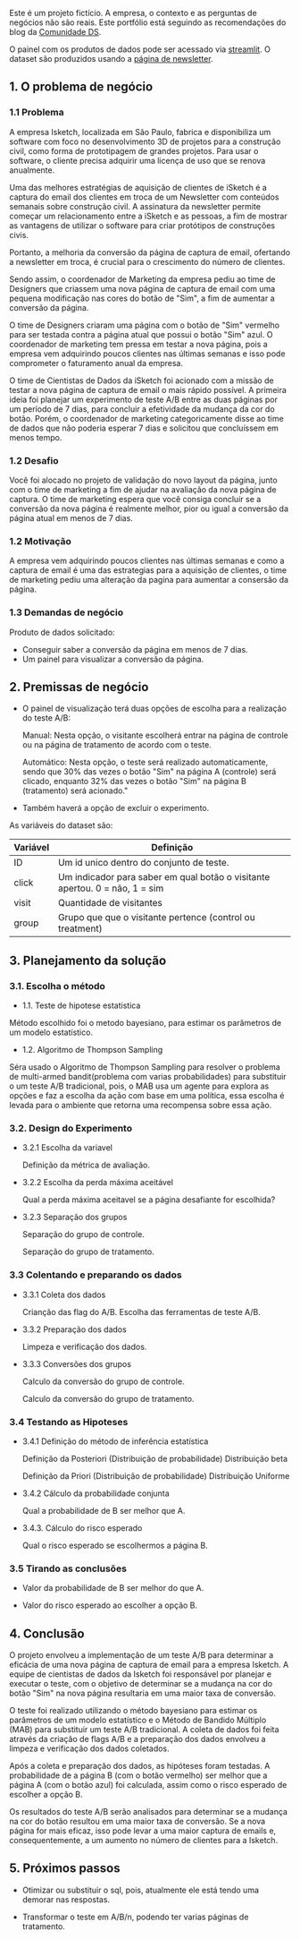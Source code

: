 Este é um projeto fictício. A empresa, o contexto e as perguntas de negócios não são reais. Este portfólio está seguindo as recomendações do blog  da [Comunidade DS](https://comunidadeds.com/).

O painel com os produtos de dados pode ser acessado via [streamlit](https://testeab-fc.streamlit.app/).
O dataset são produzidos usando a [página de newsletter](https://teste-ab-sdpa.onrender.com/home).

## 1. O problema de negócio
### 1.1 Problema
A empresa Isketch, localizada em São Paulo, fabrica e disponibiliza um software com foco no desenvolvimento 3D de projetos para a construção civil, como forma de prototipagem de grandes projetos.
Para usar o software, o cliente precisa adquirir uma licença de uso que se renova anualmente.

Uma das melhores estratégias de aquisição de clientes de iSketch é a captura do email dos clientes em troca de um Newsletter com conteúdos semanais sobre construção civil. A assinatura da newsletter permite começar um relacionamento entre a iSketch e as pessoas, a fim de mostrar as vantagens de utilizar o software para criar protótipos de construções civis.

Portanto, a melhoria da conversão da página de captura de email, ofertando a newsletter em troca, é crucial para o crescimento do número de clientes.

Sendo assim, o coordenador de Marketing da empresa pediu ao time de Designers que criassem uma nova página de captura de email com uma pequena modificação nas cores do botão de "Sim", a fim de aumentar a conversão da página.

O time de Designers criaram uma página com o botão de "Sim" vermelho para ser testada contra a página atual que possui o botão "Sim" azul. O coordenador de marketing tem pressa em testar a nova página, pois a empresa vem adquirindo poucos clientes nas últimas semanas e isso pode comprometer o faturamento anual da empresa.

O time de Cientistas de Dados da iSketch foi acionado com a missão de testar a nova página de captura de email o mais rápido possível. A primeira ideia foi planejar um experimento de teste A/B entre as duas páginas por um período de 7 dias, para concluir a efetividade da mudança da cor do botão. Porém, o coordenador de marketing categoricamente disse ao time de dados que não poderia esperar 7 dias e solicitou que concluíssem em menos tempo.

### 1.2 Desafio 
Você foi alocado no projeto de validação do novo layout da página, junto com o time de marketing a fim de ajudar na avaliação da nova página de captura.
O time de marketing espera que você consiga concluir se a conversão da nova página é realmente melhor, pior ou igual a conversão da página atual em menos de 7 dias.

### 1.2 Motivação
A empresa vem adquirindo poucos clientes nas últimas semanas e como a captura de email é uma das estrategias para a aquisição de clientes, o time de marketing pediu uma alteração da pagina para aumentar a consersão da página. 

### 1.3 Demandas de negócio
Produto de dados solicitado:
- Conseguir saber a conversão da página em menos de 7 dias.
- Um painel para visualizar a conversão da página.

## 2. Premissas de negócio
 - O painel de visualização terá duas opções de escolha para a realização do teste A/B:

    Manual: Nesta opção, o visitante escolherá entrar na página de controle ou na página de tratamento de acordo com o teste.

    Automático: Nesta opção, o teste será realizado automaticamente, sendo que 30% das vezes o botão "Sim" na página A (controle) será clicado, enquanto 32% das vezes o botão "Sim" na página B (tratamento) será acionado."

- Também haverá a opção de excluir o experimento.

As variáveis do dataset são:

Variável | Definição
------------ | -------------
|ID | Um id unico dentro do conjunto de teste. |
|click | Um indicador para saber em qual botão o visitante apertou. 0 = não, 1 = sim |
|visit | Quantidade de visitantes|
|group | Grupo que que o visitante pertence (control ou treatment) |

## 3. Planejamento da solução

### 3.1. Escolha o método

- 1.1. Teste de hipotese estatistica

Método escolhido foi o metodo bayesiano, para estimar os parâmetros de um modelo estatístico.

- 1.2. Algoritmo de Thompson Sampling

Séra usado o Algoritmo de Thompson Sampling para resolver o problema de multi-armed bandit(problema com varias probabilidades) para substituir o um teste A/B tradicional, pois, o MAB usa um agente para  explora as opções e faz a escolha da ação com base em uma política, essa escolha é levada para o ambiente que retorna uma recompensa sobre essa ação. 

### 3.2. Design do Experimento
 
- 3.2.1 Escolha da variavel

    Definição da métrica de avaliação.

- 3.2.2 Escolha da perda máxima aceitável

    Qual a perda máxima aceitavel se a página desafiante for escolhida?

- 3.2.3 Separação dos grupos

    Separação do grupo de controle.
    
    Separação do grupo de tratamento.
    
### 3.3 Colentando e preparando os dados

- 3.3.1 Coleta dos dados

    Crianção das flag do A/B.
    Escolha das ferramentas de teste A/B.
    
- 3.3.2 Preparação dos dados

    Limpeza e verificação dos dados.
    
- 3.3.3 Conversões dos grupos

    Calculo da conversão do grupo de controle.
    
    Calculo da conversão do grupo de tratamento.

### 3.4 Testando as Hipoteses

- 3.4.1 Definição do método de inferência estatística

    Definição da Posteriori (Distribuição de probabilidade)
            Distribuição beta
        
    Definição da Priori (Distribuição de probabilidade)
            Distribuição Uniforme
    
- 3.4.2 Cálculo da probabilidade conjunta

    Qual a probabilidade de B ser melhor que A.

- 3.4.3. Cálculo do risco esperado

    Qual o risco esperado se escolhermos a página B.

### 3.5 Tirando as conclusões

- Valor da probabilidade de B ser melhor do que A.

- Valor do risco esperado ao escolher a opção B.

## 4. Conclusão

O projeto envolveu a implementação de um teste A/B para determinar a eficácia de uma nova página de captura de email para a empresa Isketch. A equipe de cientistas de dados da Isketch foi responsável por planejar e executar o teste, com o objetivo de determinar se a mudança na cor do botão "Sim" na nova página resultaria em uma maior taxa de conversão.

O teste foi realizado utilizando o método bayesiano para estimar os parâmetros de um modelo estatístico e o Método de Bandido Múltiplo (MAB) para substituir um teste A/B tradicional. A coleta de dados foi feita através da criação de flags A/B e a preparação dos dados envolveu a limpeza e verificação dos dados coletados.

Após a coleta e preparação dos dados, as hipóteses foram testadas. A probabilidade de a página B (com o botão vermelho) ser melhor que a página A (com o botão azul) foi calculada, assim como o risco esperado de escolher a opção B.

Os resultados do teste A/B serão analisados para determinar se a mudança na cor do botão resultou em uma maior taxa de conversão. Se a nova página for mais eficaz, isso pode levar a uma maior captura de emails e, consequentemente, a um aumento no número de clientes para a Isketch.

## 5. Próximos passos

- Otimizar ou substituir o sql, pois, atualmente ele está tendo uma demorar nas respostas.

- Transformar o teste em A/B/n, podendo ter varias páginas de tratamento.
